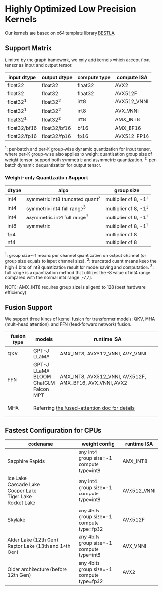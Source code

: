 # Highly Optimized Low Precision Kernels
Our kernels are based on x64 template library [BESTLA](../../bestla/README.md).
## Support Matrix
Limited by the graph framework, we only add kernels which accept float tensor as input and output tensor.

input dtype | output dtype | compute type | compute ISA
--- |---|---|---
float32 | float32 | float32 | AVX2
float32 | float32 | float32 | AVX512F
float32<sup>1</sup> | float32<sup>2</sup> | int8 | AVX512_VNNI
float32<sup>1</sup> | float32<sup>2</sup> | int8 | AVX_VNNI
float32<sup>1</sup> | float32<sup>2</sup> | int8 | AMX_INT8
float32/bf16 | float32/bf16 | bf16 | AMX_BF16
float32/fp16 | float32/fp16 | fp16 | AVX512_FP16

<sup>1</sup>: per-batch and per-K group-wise dynamic quantization for input tensor, where per-K group-wise also applies to weight quantization
group size of weight tensor; support both symmetric and asymmetric quantization.
<sup>2</sup>: per-batch dynamic dequantization for output tensor.

### Weight-only Quantization Support
dtype | algo | group size
--- | --- | ---
int4 | symmetric int8 truncated quant<sup>2</sup> | multiplier of 8, -1<sup>1</sup>
int4 | symmetric int4 full range<sup>3</sup> | multiplier of 8, -1<sup>1</sup>
int4 | asymmetric int4 full range<sup>3</sup> | multiplier of 8, -1<sup>1</sup>
int8 | symmetric | multiplier of 8, -1<sup>1</sup>
fp4 | | multiplier of 8
nf4 | | multiplier of 8

<sup>1</sup>: group size=-1 means per channel quantization on output channel (or group size equals to input channel size).
<sup>2</sup>: truncated quant means keep the high 4 bits of int8 quantization result for model saving and computation.
<sup>3</sup>: full range is a quantization method that utilizes the -8 value of int4 range compared with the normal int4 range [-7,7].

NOTE: AMX_INT8 requires group size is aligend to 128 (best hardware efficiency)

## Fusion Support
We support three kinds of kernel fusion for transformer models: QKV, MHA (multi-head attention), and FFN (feed-forward network) fusion.

<table>
    <thead>
        <tr>
            <th>fusion type</th>
            <th>models</th>
            <th>runtime ISA</th>
        </tr>
    </thead>
    <tbody>
        <tr>
            <td>QKV</td>
            <td >GPT-J<br>LLaMA</td>
            <td>AMX_INT8, AVX512_VNNI, AVX_VNNI</td>
        </tr>
        <tr>
            <td>FFN</td>
            <td>GPT-J<br>LLaMA<br>BLOOM<br>ChatGLM<br>Falcon<br>MPT</td>
            <td>AMX_INT8, AVX512_VNNI, AVX512F, AMX_BF16, AVX_VNNI, AVX2</td>
        </tr>
        <tr>
            <td>MHA</td>
            <td colspan=2>

Referring [the fused-attention doc for details](../docs/fused_attention.md#supported-models)
</td>
        </tr>
    </tbody>
</table>

## Fastest Configuration for CPUs
codename | weight config | runtime ISA
---|---|---
Sapphire Rapids | any int4<br>group size=-1<br>compute type=int8 | AMX_INT8
Ice Lake<br>Cascade Lake<br>Cooper Lake<br>Tiger Lake<br>Rocket Lake | any int4<br>group size=-1<br>compute type=int8 | AVX512_VNNI
Skylake |  any 4bits<br>group size=-1<br>compute type=fp32 | AVX512F
Alder Lake (12th Gen)<br>Raptor Lake (13th and 14th Gen)|any 4bits<br>group size=-1<br>compute type=int8 | AVX_VNNI
Older architecture (before 12th Gen)|  any 4bits<br>group size=-1<br>compute type=fp32 | AVX2
